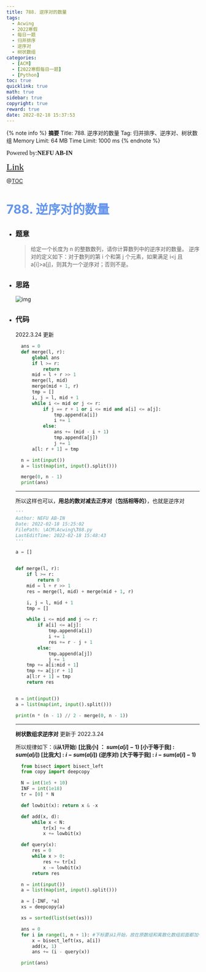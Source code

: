 ```yaml
---
title: 788. 逆序对的数量
tags:
  - Acwing
  - 2022寒假
  - 每日一题
  - 归并排序
  - 逆序对
  - 树状数组
categories:
  - [ACM]
  - [2022寒假每日一题]
  - [Python]
toc: true
quicklink: true
math: true
sidebar: true
copyright: true
reward: true
date: 2022-02-18 15:37:53
---
```



{% note info %}
**摘要**
Title: 788. 逆序对的数量
Tag: 归并排序、逆序对、树状数组
Memory Limit: 64 MB
Time Limit: 1000 ms
{% endnote %}
<!-- more -->

<font size=3 face=楷体>Powered by:**NEFU AB-IN**</font>

<font color=#FFA500 size=5 face=楷体>[Link](https://www.acwing.com/problem/content/790/)</font>

@[TOC](文章目录)

# <font color=#6495ED size=6>788. 逆序对的数量</font>

* ## <font size=4 face=粗体>题意</font>

  >给定一个长度为 n 的整数数列，请你计算数列中的逆序对的数量。
  >逆序对的定义如下：对于数列的第 i 个和第 j 个元素，如果满足 i<j 且 a[i]>a[j]，则其为一个逆序对；否则不是。

* ## <font size=4 face=粗体>思路</font>

  ![img](https://oss.ab-in.cn/Pictures/nixudui.png)


* ## <font size=4 face=粗体>代码</font>

    2022.3.24 更新
  ```python
    ans = 0
    def merge(l, r):
        global ans
        if l >= r:
            return 
        mid = l + r >> 1
        merge(l, mid)
        merge(mid + 1, r)
        tmp = []
        i, j = l, mid + 1
        while i <= mid or j <= r:
            if j == r + 1 or i <= mid and a[i] <= a[j]:
                tmp.append(a[i])
                i += 1
            else:
                ans += (mid - i + 1)
                tmp.append(a[j])
                j += 1
        a[l: r + 1] = tmp

    n = int(input())
    a = list(map(int, input().split()))

    merge(0, n - 1)
    print(ans)
  ```
  ****

  所以这样也可以，**用总的数对减去正序对（包括相等的）**，也就是逆序对

  ```python
  '''
  Author: NEFU AB-IN
  Date: 2022-02-18 15:25:02
  FilePath: \ACM\Acwing\788.py
  LastEditTime: 2022-02-18 15:48:43
  '''

  a = []


  def merge(l, r):
      if l >= r:
          return 0
      mid = l + r >> 1
      res = merge(l, mid) + merge(mid + 1, r)

      i, j = l, mid + 1
      tmp = []

      while i <= mid and j <= r:
          if a[i] <= a[j]:
              tmp.append(a[i])
              i += 1
              res += r - j + 1
          else:
              tmp.append(a[j])
              j += 1
      tmp += a[i:mid + 1]
      tmp += a[j:r + 1]
      a[l:r + 1] = tmp
      return res


  n = int(input())
  a = list(map(int, input().split()))

  print(n * (n - 1) // 2 - merge(0, n - 1))
  ```

  ****

  **树状数组求逆序对** 
  更新于 2022.3.24

  所以规律如下：(**i从1开始**)
  **[比我小]   ：  $sum(a[i]-1)$
  [小于等于我] : $sum(a[i])$
  [比我大] : $i-sum(a[i])$ (逆序对)
  [大于等于我] : $i-sum(a[i]-1)$**
  ```python
    from bisect import bisect_left
    from copy import deepcopy

    N = int(1e5 + 10)
    INF = int(1e18)
    tr = [0] * N

    def lowbit(x): return x & -x

    def add(x, d):
        while x < N:
            tr[x] += d
            x += lowbit(x)

    def query(x):
        res = 0
        while x > 0:
            res += tr[x]
            x -= lowbit(x)
        return res

    n = int(input())
    a = list(map(int, input().split()))

    a = [-INF, *a]
    xs = deepcopy(a)

    xs = sorted(list(set(xs)))

    ans = 0
    for i in range(1, n + 1): #下标要从1开始，故在原数组和离散化数组前面都加一个哨兵
        x = bisect_left(xs, a[i])
        add(x, 1)
        ans += (i - query(x))

    print(ans)

  ```